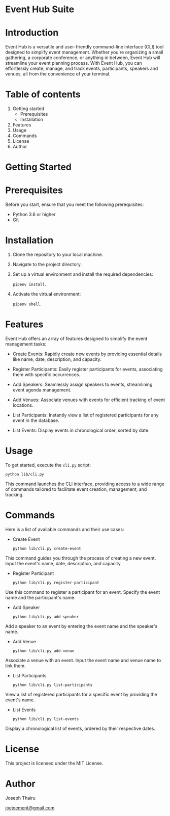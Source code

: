# Event Hub Suite

# Introduction
Event Hub is a versatile and user-friendly command-line interface (CLI) tool designed to simplify event management. Whether you're organizing a small gathering, a corporate conference, or anything in between, Event Hub will streamline your event planning process. With Event Hub, you can effortlessly create, manage, and track events, participants, speakers and venues, all from the convenience of your terminal. 

# Table of contents
1. Getting started
   * Prerequisites
   * Installation
2. Features
3. Usage
4. Commands
5. License
6. Author

# Getting Started
   # Prerequisites
  Before you start, ensure that you meet the following prerequisites:
   * Python 3.6 or higher
   * Git 

  # Installation
 1. Clone the repository to your local machine.
 2. Navigate to the project directory.
 3. Set up a virtual environment and install the required dependencies: 

    `pipenv install`.
4. Activate  the virtual environment: 

   `pipenv shell`.

# Features
Event Hub offers an array of features designed to simplify the event management tasks:

* Create Events: Rapidly create new events by providing essential details like name, date, description, and capacity.

* Register Participants: Easily register participants for events, associating them with specific occurrences.

* Add Speakers: Seamlessly assign speakers to events, streamlining event agenda management.

* Add Venues: Associate venues with events for efficient tracking of event locations.

* List Participants: Instantly view a list of registered participants for any event in the database.

* List Events: Display events in chronological order, sorted by date.

# Usage
To get started, execute the `cli.py` script: 

    python lib/cli.py

This command launches the CLI interface, providing access to a wide range of commands tailored to facilitate event creation, management, and tracking.

# Commands
Here is a list of available commands and their use cases:
 - Create Event
          
       python lib/cli.py create-event

 This command guides you through the process of creating a new event. Input the event's name, date, description, and capacity.

 - Register Participant

       python lib/cli.py register-participant

Use this command to register a participant for an event. Specify the event name and the participant's name.

- Add Speaker

      python lib/cli.py add-speaker

Add a speaker to an event by entering the event name and the speaker's name.

- Add Venue

      python lib/cli.py add-venue

Associate a venue with an event. Input the event name and venue name to link them.

- List Participants

      python lib/cli.py list-participants

View a list of registered participants for a specific event by providing the event's name.

- List Events

      python lib/cli.py list-events

Display a chronological list of events, ordered by their respective dates.

# License
This project is licensed under the MIT License. 

# Author
Joseph Thairu

joejoement@gmail.com